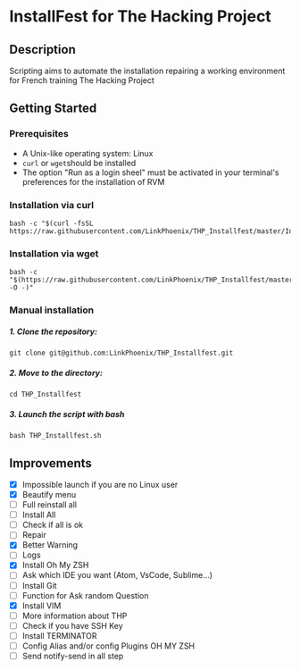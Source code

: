 # InstallFest for The Hacking Project

## Description

Scripting aims to automate the installation repairing a working environment for French training The Hacking Project

## Getting Started

### Prerequisites

- A Unix-like operating system: Linux
- `curl` or `wget`should be installed
- The option "Run as a login sheel" must be activated in your terminal's preferences for the installation of RVM

### Installation via curl

    bash -c "$(curl -fsSL https://raw.githubusercontent.com/LinkPhoenix/THP_Installfest/master/Installfest_THP.sh)"

### Installation via wget

    bash -c "$(https://raw.githubusercontent.com/LinkPhoenix/THP_Installfest/master/Installfest_THP.sh -O -)"

### Manual installation

##### 1. Clone the repository:

    git clone git@github.com:LinkPhoenix/THP_Installfest.git

##### 2. Move to the directory:

    cd THP_Installfest

##### 3. Launch the script with bash

    bash THP_Installfest.sh

## Improvements

- [x] Impossible launch if you are no Linux user
- [x] Beautify menu
- [ ] Full reinstall all
- [ ] Install All
- [ ] Check if all is ok
- [ ] Repair
- [x] Better Warning
- [ ] Logs
- [x] Install Oh My ZSH
- [ ] Ask which IDE you want (Atom, VsCode, Sublime...)
- [ ] Install Git
- [ ] Function for Ask random Question
- [x] Install VIM
- [ ] More information about THP
- [ ] Check if you have SSH Key
- [ ] Install TERMINATOR
- [ ] Config Alias and/or config Plugins OH MY ZSH
- [ ] Send notify-send in all step 
